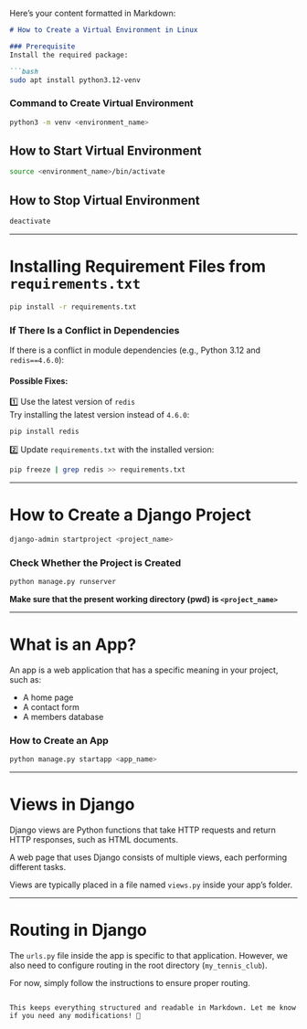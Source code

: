 Here’s your content formatted in Markdown:  

```md
# How to Create a Virtual Environment in Linux

### Prerequisite
Install the required package:

```bash
sudo apt install python3.12-venv
```

### Command to Create Virtual Environment
```bash
python3 -m venv <environment_name>
```

## How to Start Virtual Environment
```bash
source <environment_name>/bin/activate
```

## How to Stop Virtual Environment
```bash
deactivate
```

---

# Installing Requirement Files from `requirements.txt`
```bash
pip install -r requirements.txt
```

### If There Is a Conflict in Dependencies  
If there is a conflict in module dependencies (e.g., Python 3.12 and `redis==4.6.0`):

#### Possible Fixes:
1️⃣ Use the latest version of `redis`  
   Try installing the latest version instead of `4.6.0`:

   ```bash
   pip install redis
   ```

2️⃣ Update `requirements.txt` with the installed version:

   ```bash
   pip freeze | grep redis >> requirements.txt
   ```

---

# How to Create a Django Project
```bash
django-admin startproject <project_name>
```

### Check Whether the Project is Created
```bash
python manage.py runserver
```

**Make sure that the present working directory (pwd) is `<project_name>`**  

---

# What is an App?
An app is a web application that has a specific meaning in your project, such as:
- A home page
- A contact form
- A members database

### How to Create an App
```bash
python manage.py startapp <app_name>
```

---

# Views in Django
Django views are Python functions that take HTTP requests and return HTTP responses, such as HTML documents.  

A web page that uses Django consists of multiple views, each performing different tasks.

Views are typically placed in a file named `views.py` inside your app’s folder.

---

# Routing in Django
The `urls.py` file inside the app is specific to that application. However, we also need to configure routing in the root directory (`my_tennis_club`).  

For now, simply follow the instructions to ensure proper routing.
```

This keeps everything structured and readable in Markdown. Let me know if you need any modifications! 🚀

